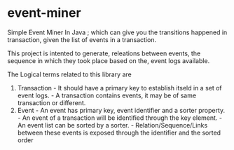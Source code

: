 # event-miner
Simple Event Miner In Java ;  which can give you the transitions happened in transaction, given the list of events in a transaction.

This project is intented to generate, releations between events, the sequence in which they took place based on the, event logs available.

The Logical terms related to this library are

1. Transaction - It should have a primary key to establish itseld in a set of event logs.
               - A transaction contains events, it may be of same transaction or different.
2. Event - An event has primary key, event identifier and a sorter property. 
         - An event of a transaction will be identified through the key element.
         - An event list can be sorted by a sorter.
         - Relation/Sequence/Links between these events is exposed through the identifier and the sorted order
